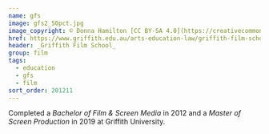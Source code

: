 ```yaml
---
name: gfs
image: gfs2_50pct.jpg
image_copyright: © Donna Hamilton [CC BY-SA 4.0](https://creativecommons.org/licenses/by-sa/4.0/)
href: https://www.griffith.edu.au/arts-education-law/griffith-film-school
header: _Griffith Film School_
group: film
tags:
  - education
  - gfs
  - film
sort_order: 201211
---
```

Completed a _Bachelor of Film & Screen Media_ in 2012 and a _Master of Screen Production_ in 2019 at Griffith University.
